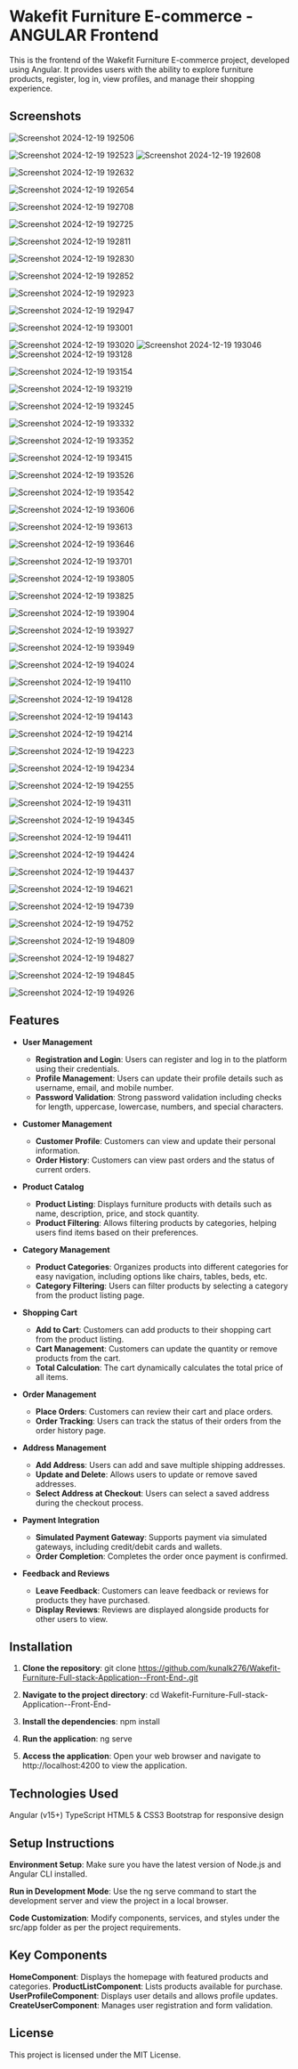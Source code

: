 # Wakefit Furniture E-commerce -ANGULAR Frontend

This is the frontend of the Wakefit Furniture E-commerce project, developed using Angular. It provides users with the ability to explore furniture products, register, log in, view profiles, and manage their shopping experience.

## Screenshots


![Screenshot 2024-12-19 192506](https://github.com/user-attachments/assets/db5bdc35-d944-43bc-a2c9-4eafa4a5c037)

![Screenshot 2024-12-19 192523](https://github.com/user-attachments/assets/1146e82b-94ff-4d49-8b00-3b662eb2e1db)
![Screenshot 2024-12-19 192608](https://github.com/user-attachments/assets/3ca0f44e-a4a7-41b0-b848-ce18b11a839a)


![Screenshot 2024-12-19 192632](https://github.com/user-attachments/assets/162fbd50-f630-44e4-a2ca-43d9345fb78f)

![Screenshot 2024-12-19 192654](https://github.com/user-attachments/assets/42dc9142-4f34-4128-8a29-3904f760d444)



![Screenshot 2024-12-19 192708](https://github.com/user-attachments/assets/8f7bfed8-9e44-4a24-a1f0-116e202bfb88)


![Screenshot 2024-12-19 192725](https://github.com/user-attachments/assets/bbe53158-2b33-4cea-bf86-e6be4a8c6afd)

![Screenshot 2024-12-19 192811](https://github.com/user-attachments/assets/e4313166-ec4c-4c9e-8d6b-7339a3e7cc49)

![Screenshot 2024-12-19 192830](https://github.com/user-attachments/assets/fef48ef1-beba-4265-bde1-53bd65667f8b)

![Screenshot 2024-12-19 192852](https://github.com/user-attachments/assets/83ea418f-a022-4d36-b625-406b09553656)

![Screenshot 2024-12-19 192923](https://github.com/user-attachments/assets/59c12ead-27c8-436f-bb10-2bc1eca297d8)

![Screenshot 2024-12-19 192947](https://github.com/user-attachments/assets/42c4cc06-c296-415b-b4ca-0b2eb487f6e4)

![Screenshot 2024-12-19 193001](https://github.com/user-attachments/assets/e37db1a5-352a-4792-8ec0-ae0f2b6cd7f7)

![Screenshot 2024-12-19 193020](https://github.com/user-attachments/assets/21fc79c6-f4f6-4db3-b69e-129d6b1c1ff8)
![Screenshot 2024-12-19 193046](https://github.com/user-attachments/assets/118bcf89-b81c-494b-8618-4125b94033a6)
![Screenshot 2024-12-19 193128](https://github.com/user-attachments/assets/290a4ecb-75aa-4dac-af25-c0eed466cdd6)

![Screenshot 2024-12-19 193154](https://github.com/user-attachments/assets/6cf2f8c0-ff4f-4204-a58d-0795bcc2b5a0)

![Screenshot 2024-12-19 193219](https://github.com/user-attachments/assets/04c25293-516b-4eb9-84a7-8e3ddf633405)


![Screenshot 2024-12-19 193245](https://github.com/user-attachments/assets/7069b921-e0ed-43a1-8b8c-e77ab7405817)

![Screenshot 2024-12-19 193332](https://github.com/user-attachments/assets/2bd0ed62-c45c-4307-a11a-bdd9d83f3d48)

![Screenshot 2024-12-19 193352](https://github.com/user-attachments/assets/7b52f7af-0963-4969-aee4-e8110c0105a7)


![Screenshot 2024-12-19 193415](https://github.com/user-attachments/assets/3b4078bd-d15d-41a5-a5de-49ce15feb787)


![Screenshot 2024-12-19 193526](https://github.com/user-attachments/assets/faaf4284-b0e3-43bc-941d-34f44ae50d71)


![Screenshot 2024-12-19 193542](https://github.com/user-attachments/assets/7f18cd6d-cc2c-4bef-a873-b40723ffdbd6)

![Screenshot 2024-12-19 193606](https://github.com/user-attachments/assets/7ee0bae9-84e1-477a-964c-ea3ddb73679a)


![Screenshot 2024-12-19 193613](https://github.com/user-attachments/assets/59afdd04-3d62-4a48-ae8f-fc92f4ee0b38)


![Screenshot 2024-12-19 193646](https://github.com/user-attachments/assets/9aa0fb7e-9f57-4afd-bf31-842f58d1f618)

![Screenshot 2024-12-19 193701](https://github.com/user-attachments/assets/f2c07265-e8c3-40a0-9e0e-bddd5ed659b7)

![Screenshot 2024-12-19 193805](https://github.com/user-attachments/assets/00a69083-2d7e-4565-954d-60ed6a158714)

![Screenshot 2024-12-19 193825](https://github.com/user-attachments/assets/70c71485-bfd5-43ac-ad99-c04c1e1d2615)


![Screenshot 2024-12-19 193904](https://github.com/user-attachments/assets/c9062f96-0afd-407a-a719-8fcb21f5253d)



![Screenshot 2024-12-19 193927](https://github.com/user-attachments/assets/b67ed93f-a918-4f56-bfe6-5637db7f6b95)


![Screenshot 2024-12-19 193949](https://github.com/user-attachments/assets/baa23d8f-aba8-4326-a961-5f4801642101)


![Screenshot 2024-12-19 194024](https://github.com/user-attachments/assets/85ab4177-c08a-41d6-a7d9-d7f3c70f97a8)


![Screenshot 2024-12-19 194110](https://github.com/user-attachments/assets/aa9af508-b3a3-4e9e-9766-e047076e167a)

![Screenshot 2024-12-19 194128](https://github.com/user-attachments/assets/3c056479-5243-4916-81d3-6bbcbd4dedeb)

![Screenshot 2024-12-19 194143](https://github.com/user-attachments/assets/ad9acad1-5b56-4c6b-beba-61eb6b885a3b)

![Screenshot 2024-12-19 194214](https://github.com/user-attachments/assets/a6ed1f2e-865f-4b23-923d-8b47a027742c)

![Screenshot 2024-12-19 194223](https://github.com/user-attachments/assets/c3ecd8a9-3db1-4b3e-a786-5044d17b977b)

![Screenshot 2024-12-19 194234](https://github.com/user-attachments/assets/efad4275-3780-480c-acdb-746ece79dbdd)

![Screenshot 2024-12-19 194255](https://github.com/user-attachments/assets/b1591c8f-77ce-4a89-8016-92d40af2540b)

![Screenshot 2024-12-19 194311](https://github.com/user-attachments/assets/535b91ac-8110-42da-81b8-b830edefe111)

![Screenshot 2024-12-19 194345](https://github.com/user-attachments/assets/4a7f1dba-7566-46e2-be8d-aeac8b7f03f7)

![Screenshot 2024-12-19 194411](https://github.com/user-attachments/assets/db55a9b6-1b6e-4cbf-b94f-7cc47bfec2b0)

![Screenshot 2024-12-19 194424](https://github.com/user-attachments/assets/e7624394-19b6-4ba2-a90d-eff81c1ffd4e)

![Screenshot 2024-12-19 194437](https://github.com/user-attachments/assets/7515f182-af9c-4418-8d62-cf2236afaec3)


![Screenshot 2024-12-19 194621](https://github.com/user-attachments/assets/05b3e0c6-e768-4ab0-984c-57b9e45ab547)


![Screenshot 2024-12-19 194739](https://github.com/user-attachments/assets/a038d6b1-28a8-47da-8a4a-f3b5207a3ee3)

![Screenshot 2024-12-19 194752](https://github.com/user-attachments/assets/0b4de4fa-8b25-471e-8990-ab16cd26a64f)


![Screenshot 2024-12-19 194809](https://github.com/user-attachments/assets/17829414-a5a7-485e-8508-f5c5ed734660)


![Screenshot 2024-12-19 194827](https://github.com/user-attachments/assets/62b6c89a-4de3-4d7a-92b3-550a9a7695dd)



![Screenshot 2024-12-19 194845](https://github.com/user-attachments/assets/608f6cb5-6380-4a50-b7c8-89e224db1852)


![Screenshot 2024-12-19 194926](https://github.com/user-attachments/assets/bca386c5-1d74-4cd0-9623-5bdb2705cf22)

## Features

- **User Management**
  - **Registration and Login**: Users can register and log in to the platform using their credentials.
  - **Profile Management**: Users can update their profile details such as username, email, and mobile number.
  - **Password Validation**: Strong password validation including checks for length, uppercase, lowercase, numbers, and special characters.

- **Customer Management**
  - **Customer Profile**: Customers can view and update their personal information.
  - **Order History**: Customers can view past orders and the status of current orders.

- **Product Catalog**
  - **Product Listing**: Displays furniture products with details such as name, description, price, and stock quantity.
  - **Product Filtering**: Allows filtering products by categories, helping users find items based on their preferences.

- **Category Management**
  - **Product Categories**: Organizes products into different categories for easy navigation, including options like chairs, tables, beds, etc.
  - **Category Filtering**: Users can filter products by selecting a category from the product listing page.

- **Shopping Cart**
  - **Add to Cart**: Customers can add products to their shopping cart from the product listing.
  - **Cart Management**: Customers can update the quantity or remove products from the cart.
  - **Total Calculation**: The cart dynamically calculates the total price of all items.

- **Order Management**
  - **Place Orders**: Customers can review their cart and place orders.
  - **Order Tracking**: Users can track the status of their orders from the order history page.

- **Address Management**
  - **Add Address**: Users can add and save multiple shipping addresses.
  - **Update and Delete**: Allows users to update or remove saved addresses.
  - **Select Address at Checkout**: Users can select a saved address during the checkout process.

- **Payment Integration**
  - **Simulated Payment Gateway**: Supports payment via simulated gateways, including credit/debit cards and wallets.
  - **Order Completion**: Completes the order once payment is confirmed.

- **Feedback and Reviews**
  - **Leave Feedback**: Customers can leave feedback or reviews for products they have purchased.
  - **Display Reviews**: Reviews are displayed alongside products for other users to view.


## Installation

1. **Clone the repository**:
   git clone https://github.com/kunalk276/Wakefit-Furniture-Full-stack-Application--Front-End-.git

2. **Navigate to the project directory**:
cd Wakefit-Furniture-Full-stack-Application--Front-End-

3. **Install the dependencies**:
npm install

4. **Run the application**:
ng serve

5. **Access the application**:
Open your web browser and navigate to http://localhost:4200 to view the application.

## Technologies Used

Angular (v15+)
TypeScript
HTML5 & CSS3
Bootstrap for responsive design

## Setup Instructions
**Environment Setup**: Make sure you have the latest version of Node.js and Angular CLI installed.

**Run in Development Mode**: Use the ng serve command to start the development server and view the project in a local browser.

**Code Customization**: Modify components, services, and styles under the src/app folder as per the project requirements.

## Key Components

**HomeComponent**: Displays the homepage with featured products and categories.
**ProductListComponent**: Lists products available for purchase.
**UserProfileComponent**: Displays user details and allows profile updates.
**CreateUserComponent**: Manages user registration and form validation.

## License
This project is licensed under the MIT License.
